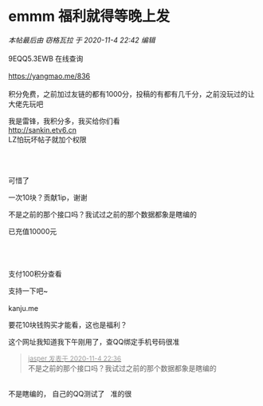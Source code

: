 # emmm  福利就得等晚上发


<i class="pstatus"> 本帖最后由 窃格瓦拉 于 2020-11-4 22:42 编辑 </i><br />
<br />
9EQQ5.3EWB 在线查询<br />
<br />
https://yangmao.me/836<br />
<br />
积分免费，之前加过友链的都有1000分，投稿的有都有几千分，之前没玩过的让大佬先玩吧<img id="aimg_gt7zM" onclick="zoom(this, this.src, 0, 0, 0)" class="zoom" src="https://cdn.jsdelivr.net/gh/hishis/forum-master/public/images/patch.gif" onmouseover="img_onmouseoverfunc(this)" onload="thumbImg(this)" border="0" alt="" />

我是雷锋，我积分多，我买给你们看<br />
<a href="http://sankin.etv6.cn" target="_blank">http://sankin.etv6.cn</a><br />
LZ怕玩坏帖子就加个权限<img id="aimg_D4Y74" onclick="zoom(this, this.src, 0, 0, 0)" class="zoom" src="https://cdn.jsdelivr.net/gh/hishis/forum-master/public/images/patch.gif" onmouseover="img_onmouseoverfunc(this)" onload="thumbImg(this)" border="0" alt="" />

<img id="aimg_aQd9u" onclick="zoom(this, this.src, 0, 0, 0)" class="zoom" src="https://i.loli.net/2020/11/04/KAOE5fv6b3WB4FD.png" onmouseover="img_onmouseoverfunc(this)" onload="thumbImg(this)" border="0" alt="" />

<img id="aimg_aZ1BD" onclick="zoom(this, this.src, 0, 0, 0)" class="zoom" src="https://www.picbed.cn/images/2020/11/04/1.png" onmouseover="img_onmouseoverfunc(this)" onload="thumbImg(this)" border="0" alt="" /><br />
<br />
<br />
可惜了<img id="aimg_QBiVV" onclick="zoom(this, this.src, 0, 0, 0)" class="zoom" src="https://cdn.jsdelivr.net/gh/hishis/forum-master/public/images/patch.gif" onmouseover="img_onmouseoverfunc(this)" onload="thumbImg(this)" border="0" alt="" />

一次10块？贡献1ip，谢谢<br />


不是之前的那个接口吗？我试过之前的那个数据都象是瞎编的<img id="aimg_kr5Va" onclick="zoom(this, this.src, 0, 0, 0)" class="zoom" src="https://cdn.jsdelivr.net/gh/hishis/forum-master/public/images/patch.gif" onmouseover="img_onmouseoverfunc(this)" onload="thumbImg(this)" border="0" alt="" />

已充值10000元<br />
<br />
<br />
<br />


支付100积分查看<br />
<img src="static/image/smiley/yct/022.gif" smilieid="42" border="0" alt="" />

支持一下吧~<br />
<br />
kanju.me<img id="aimg_JPY8z" onclick="zoom(this, this.src, 0, 0, 0)" class="zoom" src="https://cdn.jsdelivr.net/gh/hishis/forum-master/public/images/patch.gif" onmouseover="img_onmouseoverfunc(this)" onload="thumbImg(this)" border="0" alt="" />

要花10块钱购买才能看，这也是福利？<img src="static/image/smiley/default/smile.gif" smilieid="1" border="0" alt="" />

这个网址我知道我下午刚用了，查QQ绑定手机号码很准

<div class="quote"><blockquote><font size="2"><a href="https://www.hostloc.com/forum.php?mod=redirect&amp;goto=findpost&amp;pid=9404006&amp;ptid=762535" target="_blank"><font color="#999999">jasper 发表于 2020-11-4 22:36</font></a></font><br />
不是之前的那个接口吗？我试过之前的那个数据都象是瞎编的</blockquote></div><br />
不是瞎编的， 自己的QQ测试了&nbsp; &nbsp;准的很<img id="aimg_GUzZg" onclick="zoom(this, this.src, 0, 0, 0)" class="zoom" src="https://cdn.jsdelivr.net/gh/hishis/forum-master/public/images/patch.gif" onmouseover="img_onmouseoverfunc(this)" onload="thumbImg(this)" border="0" alt="" />
